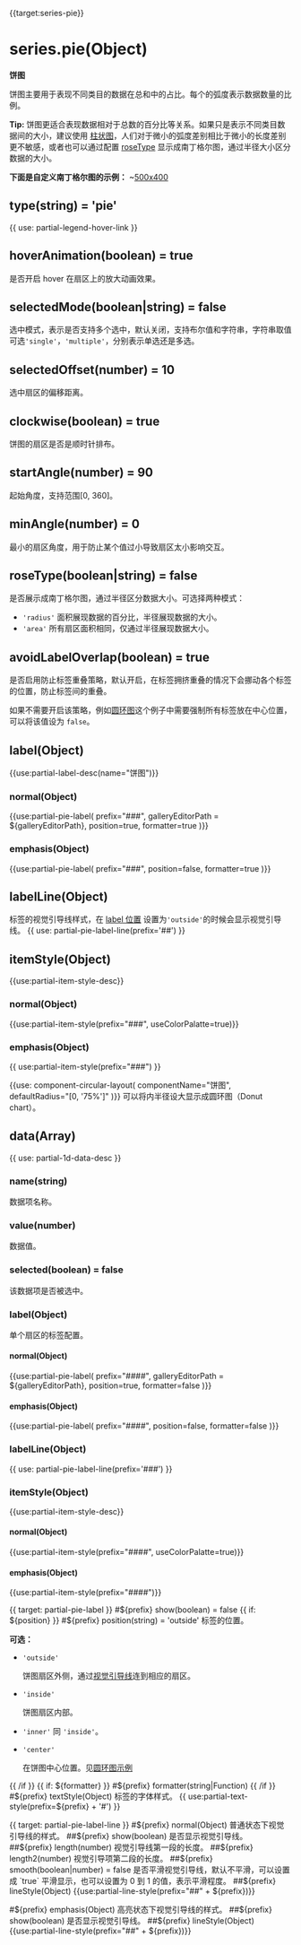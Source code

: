 {{target:series-pie}}

# series.pie(Object)

**饼图**

饼图主要用于表现不同类目的数据在总和中的占比。每个的弧度表示数据数量的比例。

**Tip:** 饼图更适合表现数据相对于总数的百分比等关系。如果只是表示不同类目数据间的大小，建议使用 [柱状图](bar)，人们对于微小的弧度差别相比于微小的长度差别更不敏感，或者也可以通过配置 [roseType](~series-pie.roseType) 显示成南丁格尔图，通过半径大小区分数据的大小。

**下面是自定义南丁格尔图的示例：**
~[500x400](${galleryViewPath}pie-custom&edit=1&reset=1)

## type(string) = 'pie'

{{ use: partial-legend-hover-link }}

## hoverAnimation(boolean) = true
是否开启 hover 在扇区上的放大动画效果。

## selectedMode(boolean|string) = false
选中模式，表示是否支持多个选中，默认关闭，支持布尔值和字符串，字符串取值可选`'single'`，`'multiple'`，分别表示单选还是多选。

## selectedOffset(number) = 10
选中扇区的偏移距离。

## clockwise(boolean) = true
饼图的扇区是否是顺时针排布。

## startAngle(number) = 90
起始角度，支持范围[0, 360]。

## minAngle(number) = 0
最小的扇区角度，用于防止某个值过小导致扇区太小影响交互。

## roseType(boolean|string) = false
是否展示成南丁格尔图，通过半径区分数据大小。可选择两种模式：

+ `'radius'` 面积展现数据的百分比，半径展现数据的大小。
+ `'area'` 所有扇区面积相同，仅通过半径展现数据大小。

## avoidLabelOverlap(boolean) = true
是否启用防止标签重叠策略，默认开启，在标签拥挤重叠的情况下会挪动各个标签的位置，防止标签间的重叠。

如果不需要开启该策略，例如[圆环图](${galleryEditorPath}pie-doughnut)这个例子中需要强制所有标签放在中心位置，可以将该值设为 `false`。

## label(Object)
{{use:partial-label-desc(name="饼图")}}
### normal(Object)
{{use:partial-pie-label(
    prefix="###",
    galleryEditorPath = ${galleryEditorPath},
    position=true,
    formatter=true
)}}
### emphasis(Object)
{{use:partial-pie-label(
    prefix="###",
    position=false,
    formatter=true
)}}

## labelLine(Object)
标签的视觉引导线样式，在 [label 位置](~series-pie.label.normal.position) 设置为`'outside'`的时候会显示视觉引导线。
{{ use: partial-pie-label-line(prefix='##') }}

## itemStyle(Object)
{{use:partial-item-style-desc}}
### normal(Object)
{{use:partial-item-style(prefix="###", useColorPalatte=true)}}
### emphasis(Object)
{{ use:partial-item-style(prefix="###") }}

{{use: component-circular-layout(
    componentName="饼图",
    defaultRadius="[0, '75%']"
)}}
可以将内半径设大显示成圆环图（Donut chart）。

## data(Array)
{{ use: partial-1d-data-desc }}
### name(string)
数据项名称。
### value(number)
数据值。
### selected(boolean) = false
该数据项是否被选中。

### label(Object)
单个扇区的标签配置。
#### normal(Object)
{{use:partial-pie-label(
    prefix="####",
    galleryEditorPath = ${galleryEditorPath},
    position=true,
    formatter=false
)}}
#### emphasis(Object)
{{use:partial-pie-label(
    prefix="####",
    position=false,
    formatter=false
)}}

### labelLine(Object)
{{ use: partial-pie-label-line(prefix='###') }}

### itemStyle(Object)
{{use:partial-item-style-desc}}
#### normal(Object)
{{use:partial-item-style(prefix="####", useColorPalatte=true)}}
#### emphasis(Object)
{{use:partial-item-style(prefix="####")}}


{{ target: partial-pie-label }}
#${prefix} show(boolean) = false
{{ if: ${position} }}
#${prefix} position(string) = 'outside'
标签的位置。

**可选：**
+ `'outside'`

    饼图扇区外侧，通过[视觉引导线](~series-pie.labelLine)连到相应的扇区。

+ `'inside'`

    饼图扇区内部。

+ `'inner'` 同 `'inside'`。
+ `'center'`

    在饼图中心位置。见[圆环图示例](${galleryEditorPath}pie-doughnut)

{{ /if }}
{{ if: ${formatter} }}
#${prefix} formatter(string|Function)
{{ /if }}
#${prefix} textStyle(Object)
标签的字体样式。
{{ use:partial-text-style(prefix=${prefix} + '#') }}



{{ target: partial-pie-label-line }}
#${prefix} normal(Object)
普通状态下视觉引导线的样式。
##${prefix} show(boolean)
是否显示视觉引导线。
##${prefix} length(number)
视觉引导线第一段的长度。
##${prefix} length2(number)
视觉引导项第二段的长度。
##${prefix} smooth(boolean|number) = false
是否平滑视觉引导线，默认不平滑，可以设置成 `true` 平滑显示，也可以设置为 0 到 1 的值，表示平滑程度。
##${prefix} lineStyle(Object)
{{use:partial-line-style(prefix="##" + ${prefix})}}

#${prefix} emphasis(Object)
高亮状态下视觉引导线的样式。
##${prefix} show(boolean)
是否显示视觉引导线。
##${prefix} lineStyle(Object)
{{use:partial-line-style(prefix="##" + ${prefix})}}



